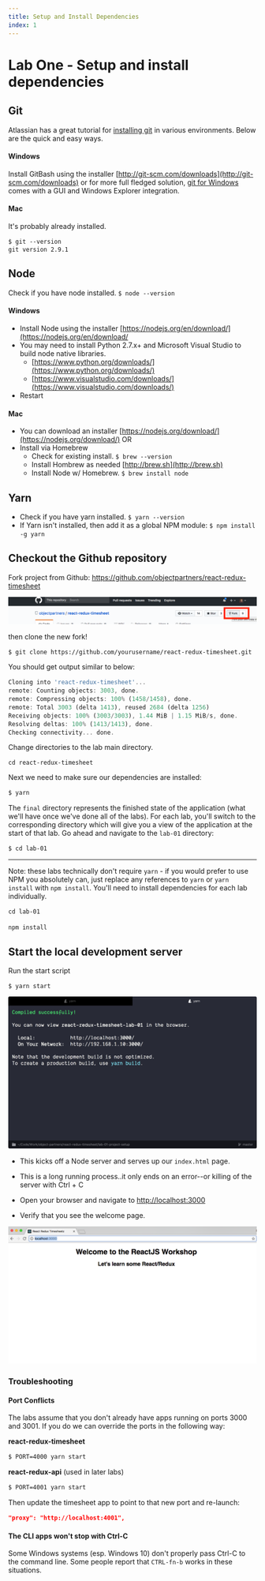 ```yaml
---
title: Setup and Install Dependencies
index: 1
---
```


# Lab One - Setup and install dependencies

## Git

Atlassian has a great tutorial for [installing git](https://www.atlassian.com/git/tutorials/install-git)
in various environments. Below are the quick and easy ways.

#### Windows

Install GitBash using the installer [http://git-scm.com/downloads](http://git-scm.com/downloads)
or for more full fledged solution, [git for Windows](https://git-for-windows.github.io/) comes with a GUI
and Windows Explorer integration.

#### Mac

It's probably already installed.

```
$ git --version
git version 2.9.1
```

## Node

Check if you have node installed. `$ node --version`

#### Windows

* Install Node using the installer [https://nodejs.org/en/download/](https://nodejs.org/en/download/
* You may need to install Python 2.7.x+ and Microsoft Visual Studio to build node native libraries.
  * [https://www.python.org/downloads/](https://www.python.org/downloads/)
  * [https://www.visualstudio.com/downloads/](https://www.visualstudio.com/downloads/)
* Restart

#### Mac
* You can download an installer [https://nodejs.org/download/](https://nodejs.org/download/) OR
* Install via Homebrew
  * Check for existing install. `$ brew --version`
  * Install Hombrew as needed [http://brew.sh](http://brew.sh)
  * Install Node w/ Homebrew. `$ brew install node`

## Yarn

* Check if you have yarn installed. `$ yarn --version`
* If Yarn isn't installed, then add it as a global NPM module: `$ npm install -g yarn`

## Checkout the Github repository

Fork project from Github: https://github.com/objectpartners/react-redux-timesheet

![Fork repo](./images/fork.png)

then clone the new fork!

```
$ git clone https://github.com/yourusername/react-redux-timesheet.git
```

You should get output similar to below:

```javascript
Cloning into 'react-redux-timesheet'...
remote: Counting objects: 3003, done.
remote: Compressing objects: 100% (1458/1458), done.
remote: Total 3003 (delta 1413), reused 2684 (delta 1256)
Receiving objects: 100% (3003/3003), 1.44 MiB | 1.15 MiB/s, done.
Resolving deltas: 100% (1413/1413), done.
Checking connectivity... done.
```

Change directories to the lab main directory.

```
cd react-redux-timesheet
```

Next we need to make sure our dependencies are installed:

```bash
$ yarn
```

The `final` directory represents the finished state of the application (what we'll have once we've done all of the labs). For each lab, you'll switch to the corresponding directory which will give you a view of the application at the start of that lab. Go ahead and navigate to the `lab-01` directory:

```bash
$ cd lab-01
```

------

Note: these labs technically don't require `yarn` - if you would prefer to use NPM you absolutely can, just replace any references to `yarn` or `yarn install` with `npm install`.
You'll need to install dependencies for each lab individually.

```bash:title=If yarn is not installed...
cd lab-01

npm install
```

## Start the local development server

Run the start script

```
$ yarn start
```

![](./images/yarn.start.png)

* This kicks off a Node server and serves up our `index.html` page.

* This is a long running process..it only ends on an error--or killing of the server with Ctrl + C

* Open your browser and navigate to [http://localhost:3000](http://localhost:3000)

* Verify that you see the welcome page.

![](./images/welcome.png)

### Troubleshooting

#### Port Conflicts

The labs assume that you don't already have apps running on ports 3000 and 3001. If you do we can override the ports in the following way:

**react-redux-timesheet**
```bash
$ PORT=4000 yarn start
```

**react-redux-api** (used in later labs)
```bash
$ PORT=4001 yarn start
```

Then update the timesheet app to point to that new port and re-launch:

```title=react-redux-timesheet/package.json
"proxy": "http://localhost:4001",
```

#### The CLI apps won't stop with Ctrl-C

Some Windows systems (esp. Windows 10) don't properly pass Ctrl-C to the command line. Some people report that `CTRL-fn-b` works in these situations.
